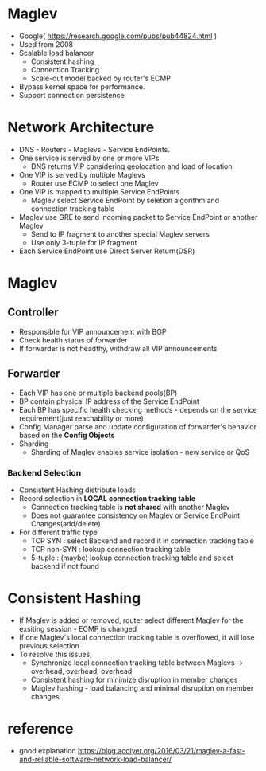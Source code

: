 # Maglev 
* Google( https://research.google.com/pubs/pub44824.html )
* Used from 2008  
* Scalable load balancer
	* Consistent hashing 
	* Connection Tracking 
	* Scale-out model backed by router's ECMP
* Bypass kernel space for performance. 
* Support connection persistence 

# Network Architecture
* DNS - Routers - Maglevs - Service EndPoints. 
* One service is served by one or more VIPs 
	* DNS returns VIP considering geolocation and load of location
* One VIP is served by multiple Maglevs 
	* Router use ECMP to select one Maglev
* One VIP is mapped to multiple Service EndPoints
    * Maglev select Service EndPoint by seletion algorithm and connection tracking table
* Maglev use GRE to send incoming packet to Service EndPoint or another Maglev
	* Send to IP fragment to another special Maglev servers
	* Use only 3-tuple for IP fragment
* Each Service EndPoint use Direct Server Return(DSR)

# Maglev

## Controller
* Responsible for VIP announcement with BGP
* Check health status of forwarder
* If forwarder is not headthy, withdraw all VIP announcements

## Forwarder
* Each VIP has one or multiple backend pools(BP) 
* BP contain physical IP address of the Service EndPoint
* Each BP has specific health checking methods - depends on the service requirement(just reachability or more)  
* Config Manager parse and update configuration of forwarder's behavior based on the **Config Objects**   
* Sharding   
	* Sharding of Maglev enables service isolation - new service or QoS  

### Backend Selection  
* Consistent Hashing distribute loads 
* Record selection in **LOCAL connection tracking table**   
    * Connection tracking table is **not shared** with another Maglev    
	* Does not guarantee consistency on Maglev or Service EndPoint Changes(add/delete)  
* For different traffic type  
    * TCP SYN : select Backend and record it in connection tracking table  
	* TCP non-SYN : lookup connection tracking table  
	* 5-tuple : (maybe) lookup connection tracking table and select backend if not found  
	
# Consistent Hashing
* If Maglev is added or removed, router select different Maglev for the exsiting session - ECMP is changed  
* If one Maglev's local connection tracking table is overflowed, it will lose previous selection    
* To resolve this issues,   
    * Synchronize local connection tracking table between Maglevs -> overhead, overhead, overhead  
	* Consistent hashing for minimize disruption in member changes  
	* Maglev hashing - load balancing and minimal disruption on member changes    

# reference  
* good explanation https://blog.acolyer.org/2016/03/21/maglev-a-fast-and-reliable-software-network-load-balancer/
